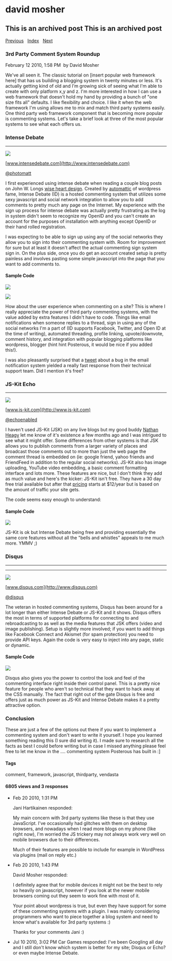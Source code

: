 # david mosher

## This is an archived post This is an archived post

[Previous](../../../posts/2010/02/Wrapping%20up%20sprint%20planning%20on%20the%20@steprep%20team.%20Now%20with%20more%20taskboard%20lanes!%20%23scrum%20%23agile%20-11801345.html)
  [Index](../../../index-2.html)  
[Next](../../../posts/2010/02/A%20mini%20low%20res%20blast%20from%20the%20past-11555059.html)

### 3rd Party Comment System Roundup

February 12 2010, 1:58 PM  by David Mosher

We've all seen it. The classic tutorial on [insert popular web framework here]
that has us building a blogging system in twenty minutes or less. It's actually
getting kind of old and I'm growing sick of seeing what I'm able to create with
only platform x,y and z. I'm more interested in how I can use a web framework
that doesn't hold my hand by providing a bunch of "one size fits all" defaults.
I like flexibility and choice. I like it when the web framework I'm using allows
me to mix and match third party systems easily. One third party web framework
component that is becoming more popular is commenting systems. Let's take a
brief look at three of the most popular systems to see what each offers us.

### Intense Debate

****

![](../../../image/2010/02/6538176-media_httpfarm3static_zwrDw.png)

[www.intensedebate.com](http://www.intensedebate.com)

[@photomatt](http://twitter.com/photomatt)

I first experienced using intense debate when reading a couple blog posts on
John W. Longs [wise heart design](http://www.wiseheartdesign.com). Created by
[automattic](http://twitter.com/automattic) of wordpress fame, Intense Debate
(ID) is a hosted commenting system that utilizes some sexy javascript and social
network integration to allow you to add comments to pretty much any page on the
Internet. My experience with the sign up process for intense debate was actually
pretty frustrating as the log in system didn't seem to recognize my OpenID and
you can't create an account for the purposes of installation with anything
except OpenID or their hand rolled registration.

I was expecting to be able to sign up using any of the social networks they
allow you to sign into their commenting system with. Room for improvement for
sure but at least it doesn't affect the actual commenting sign system sign in.
On the plus side, once you do get an account created setup is pretty painless
and involves pasting some simple javascript into the page that you want to add
comments to.

#### Sample Code

![](../../../image/2010/02/6538431-media_httpfarm5static_keJjk.png)

![](../../../image/2010/02/6538432-media_httpfarm3static_EDxfH.png)

How about the user experience when commenting on a site? This is where I really
appreciate the power of third party commenting systems, with the value added by
extra features I didn't have to code. Things like email notifications when
someone replies to a thread, sign in using any of the social networks I'm a part
of (ID supports Facebook, Twitter, and Open ID at the time of writing),
automated threading, profile linking, upvote/downvote, comment history, and
integration with popular blogging platforms like wordpress, blogger (hint hint
Posterous, it would be nice if you added this!). 

I was also pleasantly surprised that a
[tweet](http://twitter.com/dmosher/status/8168838760) about a bug in the email
notification system yielded a really fast response from their technical support
team. Did I mention it's free?

### JS-Kit Echo

****

![](../../../image/2010/02/6538178-media_httpfarm3static_rBiqF.png)

[www.js-kit.com](http://www.js-kit.com)

[@echoenabled](http://twitter.com/echoenabled)

I haven't used JS-Kit (JSK) on any live blogs but my good buddy [Nathan
Heagy](http://www.twitter.com/nheagy) let me know of it's existence a few months
ago and I was intrigued to see what it might offer. Some differences from other
systems is that JSK allows you to publish comments from a larger variety of
places and broadcast those comments out to more than just the web page the
comment thread is embedded on (ie: google friend, yahoo friends and FriendFeed
in addition to the regular social networks). JS-Kit also has image uploading,
YouTube video embedding, a basic comment formatting interface and lots more.
These features are nice, but I don't think they add as much value and here's the
kicker: JS-Kit isn't free. They have a 30 day free trial available but after
that [pricing](http://js-kit.com/pricing/) starts at \$12/year but is based on
the amount of traffic your site gets.

The code seems easy enough to understand:

#### Sample Code

![](../../../image/2010/02/6538433-media_httpfarm5static_huuwm.png)

JS-Kit is ok but Intense Debate being free and providing essentially the same
core features without all the "bells and whistles" appeals to me much more. YMMV
;)

### Disqus

****

****

![](../../../image/2010/02/6538177-media_httpfarm3static_vHgyp.png)

[www.disqus.com](http://www.disqus.com)

[@disqus](http://twitter.com/disqus)

The veteran in hosted commenting systems, Disqus has been around for a lot
longer than either Intense Debate or JS-Kit and it shows. Disqus offers the most
in terms of supported platforms for connecting to and rebroadcasting to as well
as the media features that JSK offers (video and image publishing). Setup is
slightly more involved; if you want to add things like Facebook Connect and
Akismet (for spam protection) you need to provide API keys. Again the code is
very easy to inject into any page, static or dynamic.

#### Sample Code

![](../../../image/2010/02/6538434-media_httpfarm5static_jiFnk.png)

Disqus also gives you the power to control the look and feel of the commenting
interface right inside their control panel. This is a pretty nice feature for
people who aren't so technical that they want to hack away at the CSS manually.
The fact that right out of the gate Disqus is free and offers just as much power
as JS-Kit and Intense Debate makes it a pretty attractive option.

### Conclusion

These are just a few of the options out there if you want to implement a
commenting system and don't want to write it yourself. I hope you learned
something reading this (I sure did writing it). I made sure to research all the
facts as best I could before writing but in case I missed anything please feel
free to let me know in the .... commenting system Posterous has built in :]

#### Tags

comment, framework, javascript, thirdparty, vendasta

#### 6805 views and 3 responses

-   Feb 20 2010, 1:31 PM

    Jani Hartikainen responded:

    My main concern with 3rd party systems like these is that they use
    JavaScript. I've occasionally had glitches with them on desktop browsers,
    and nowadays when I read more blogs on my phone (like right now), I'm
    worried the JS trickery may not always work very well on mobile browsers due
    to their differences.

    Much of their features are possible to include for example in WordPress via
    plugins (mail on reply etc.)

-   Feb 20 2010, 1:43 PM

    David Mosher responded:

    I definitely agree that for mobile devices it might not be the best to rely
    so heavily on javascript, however if you look at the newer mobile browsers
    coming out they seem to work fine with most of it.

    Your point about wordpress is true, but even they have support for some of
    these commenting systems with a plugin. I was mainly considering programmers
    who want to piece together a blog system and need to know what's available
    for 3rd party systems :)

    Thanks for your comments Jani :)

-   Jul 10 2010, 3:02 PM
    Car Games responded:
    I've been Googling all day and I still don't know which system is better for
    my site; Disqus or Echo? or even maybe Intense Debate.
